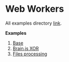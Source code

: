 # Web Workers

All examples directory [link](src/examples).

**Examples**
1. [Base](src/examples/BaseExample/BaseExample.tsx)
1. [Brain.js XOR](src/examples/BrainJsXORExample/BrainJsXORExample.tsx)
1. [Files processing](src/examples/FilesProcessingExample/FilesProcessingExample.tsx)
